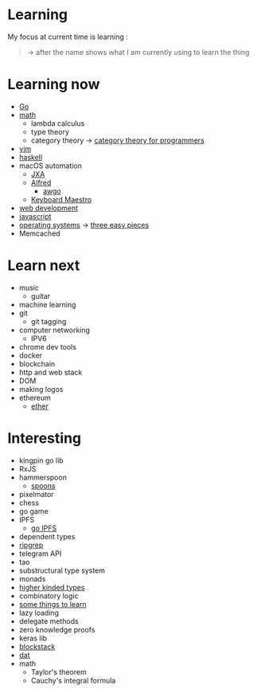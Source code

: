 # Learning
My focus at current time is learning :
> -\> after the name shows what I am currently using to learn the thing

# Learning now
- [Go](../programming-languages/go/Go.md)
- [math](../math/Math.md) 
	- lambda calculus
	- type theory 
	- category theory -\> [category theory for programmers](https://github.com/hmemcpy/milewski-ctfp-pdf)
- [vim](../text-editors/Vim.md) 
- [haskell](../programming-languages/Haskell.md) 
- macOS automation 
	- [JXA](../macOS/jxa.md)
	- [Alfred](../macOS/apps/alfred/Alfred.md) 
		- [awgo](https://github.com/deanishe/awgo)
	- [Keyboard Maestro](../macOS/apps/km/km.md) 
- [web development](../web/Web.md) 
- [javascript](../programming-languages/Javascript.md)
- [operating systems](../operating-systems/operating-systems.md) -\> [three easy pieces](http://pages.cs.wisc.edu/~remzi/OSTEP/)
- Memcached

# Learn next
- music
	- guitar
- machine learning
- git
	- git tagging
- computer networking
	- IPV6
- chrome dev tools
- docker
- blockchain
- http and web stack
- DOM
- making logos
- ethereum
	- [ether](http://www.ethdocs.org/en/latest/frequently-asked-questions/frequently-asked-questions.html#what-is-ethereum)

# Interesting
- kingpin go lib
- RxJS
- hammerspoon
	- [spoons](https://github.com/Hammerspoon/hammerspoon/blob/master/SPOONS.md#what-is-a-spoon)
- pixelmator
- chess
- go game
- IPFS
	- [go IPFS](https://dist.ipfs.io/#go-ipfs)
- dependent types
- [ripgrep](https://github.com/BurntSushi/ripgrep)
- telegram API
- tao
- substructural type system
- monads
- [higher kinded types](https://stackoverflow.com/questions/6246719/what-is-a-higher-kinded-type-in-scala)
- combinatory logic
- [some things to learn](https://github.com/mattjegan/learn)
- lazy loading
- delegate methods
- zero knowledge proofs
- keras lib
- [blockstack](https://github.com/blockstack/blockstack-core)
- [dat](https://github.com/datproject/dat)
- math
	- Taylor's theorem
	- Cauchy's integral formula